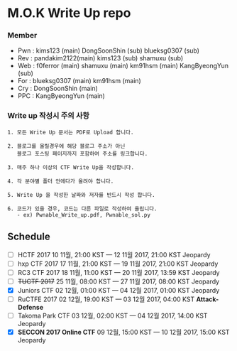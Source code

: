﻿# M.O.K Write Up repo
### Member

* Pwn : kims123 (main) DongSoonShin (sub) blueksg0307 (sub)
* Rev : pandakim2122(main) kims123 (sub) shamuxu (sub)
* Web : f0ferror (main) shamuxu (main) km91hsm (main) KangByeongYun (sub)
* For : blueksg0307 (main) km91hsm (main)
* Cry : DongSoonShin (main)
* PPC : KangByeongYun (main)

### Write up 작성시 주의 사항
```
1. 모든 Write Up 문서는 PDF로 Upload 합니다.

2. 블로그를 올릴경우에 해당 블로그 주소가 아닌 
   블로그 포스팅 페이지까지 포함하여 주소를 링크합니다.

3. 매주 하나 이상의 CTF Write Up을 작성합니다.

4. 각 분야별 폴더 안에다가 올려야 합니다.

5. Write Up 을 작성한 날짜와 저자를 반드시 작성 합니다.

6. 코드가 있을 경우, 코드는 다른 파일로 작성하여 올립니다.
   - ex) Pwnable_Write_up.pdf, Pwnable_sol.py
```
## Schedule
 - [ ] HCTF 2017	10 11월, 21:00 KST — 12 11월 2017, 21:00 KST	Jeopardy
 - [ ] hxp CTF 2017	17 11월, 21:00 KST — 19 11월 2017, 21:00 KST	Jeopardy
 - [ ] RC3 CTF 2017	18 11월, 11:00 KST — 20 11월 2017, 13:59 KST	Jeopardy
 - [ ] ~~TUCTF 2017~~	25 11월, 08:00 KST — 27 11월 2017, 08:00 KST	Jeopardy
 - [x] Juniors CTF	02 12월, 01:00 KST — 04 12월 2017, 01:00 KST	Jeopardy
 - [ ] RuCTFE 2017	02 12월, 19:00 KST — 03 12월 2017, 04:00 KST	**Attack-Defense**
 - [ ] Takoma Park CTF	03 12월, 02:00 KST — 04 12월 2017, 14:00 KST	Jeopardy
 - [x] **SECCON 2017 Online CTF**	09 12월, 15:00 KST — 10 12월 2017, 15:00 KST	Jeopardy
